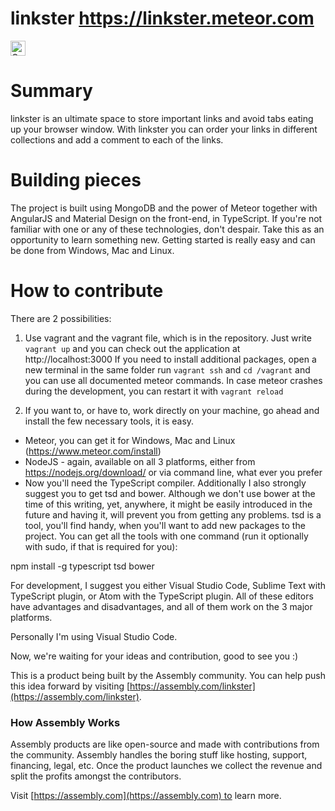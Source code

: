 # linkster https://linkster.meteor.com

<a href="https://assembly.com/linkster/bounties?utm_campaign=assemblage&utm_source=linkster&utm_medium=repo_badge"><img src="https://asm-badger.herokuapp.com/linkster/badges/tasks.svg" height="24px" alt="Open Tasks" /></a>
# Summary
linkster is an ultimate space to store important links and avoid tabs eating up your browser window. 
With linkster you can order your links in different collections and add a comment to each of the links.

# Building pieces
The project is built using MongoDB and the power of Meteor together with AngularJS and Material Design on the front-end, in TypeScript. If you're not familiar with one or any of these technologies, don't despair. Take this as an opportunity to learn something new. Getting started is really easy and can be done from Windows, Mac and Linux.

# How to contribute

There are 2 possibilities:

1. Use vagrant and the vagrant file, which is in the repository. Just write `vagrant up` and you can check out the application at http://localhost:3000 If you need to install additional packages, open a new terminal in the same folder run `vagrant ssh` and `cd /vagrant` and you can use all documented meteor commands. In case meteor crashes during the development, you can restart it with `vagrant reload`

2. If you want to, or have to, work directly on your machine, go ahead and install the few necessary tools, it is easy.

- Meteor, you can get it for Windows, Mac and Linux (https://www.meteor.com/install)
- NodeJS - again, available on all 3 platforms, either from https://nodejs.org/download/ or via command line, what ever you prefer
- Now you'll need the TypeScript compiler. Additionally I also strongly suggest you to get tsd and bower. Although we don't use bower at the time of this writing, yet, anywhere, it might be easily introduced in the future and having it, will prevent you from getting any problems. tsd is a tool, you'll find handy, when you'll want to add new packages to the project. You can get all the tools with one command (run it optionally with sudo, if that is required for you):

npm install -g typescript tsd bower

For development, I suggest you either Visual Studio Code, Sublime Text with TypeScript plugin, or Atom with the TypeScript plugin. All of these editors have advantages and disadvantages, and all of them work on the 3 major platforms.

Personally I'm using Visual Studio Code.

Now, we're waiting for your ideas and contribution, good to see you :)

This is a product being built by the Assembly community. You can help push this idea forward by visiting [https://assembly.com/linkster](https://assembly.com/linkster).

### How Assembly Works

Assembly products are like open-source and made with contributions from the community. Assembly handles the boring stuff like hosting, support, financing, legal, etc. Once the product launches we collect the revenue and split the profits amongst the contributors.

Visit [https://assembly.com](https://assembly.com) to learn more.
